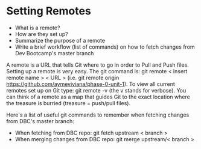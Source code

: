 # Setting Remotes

- What is a remote?
- How are they set up?
- Summarize the purpose of a remote
- Write a brief workflow (list of commands) on how to fetch changes from Dev Bootcamp's master branch

A remote is a URL that tells Git where to go in order to Pull and Push files. Setting up a remote is very easy. The git command is: git remote < insert remote name > < URL > (i.e. git remote origin https://github.com/aymeviviana/phase-0-unit-1). To view all current remotes set up on Git type: git remote -v (the v stands for verbose). You can think of a remote as a map that guides Git to the exact location where the treasure is burried (treasure = push/pull files).

Here's a list of useful git commands to remember when fetching changes from DBC's master branch:
- When fetching from DBC repo: git fetch upstream < branch >
- When merging changes from DBC repo: git merge upstream/< branch >
